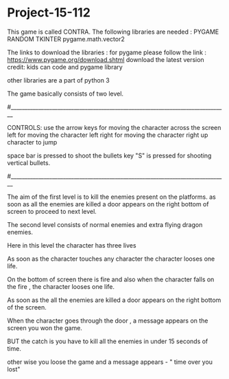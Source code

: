 # Project-15-112
This game is called CONTRA.
The following libraries are needed :
PYGAME
RANDOM
TKINTER
pygame.math.vector2

The links to download the libraries :
for pygame please follow the link :
https://www.pygame.org/download.shtml
download the latest version
credit: kids can code and pygame library

other libraries are a part of python 3

The game basically consists of two level. 

#_______________________________________________________________________________


CONTROLS:
use the arrow keys for moving the character across the screen 
left for moving the character left
right for moving the character right
up character to jump

space bar is pressed to shoot the bullets
key "S" is pressed for shooting vertical bullets.

#_______________________________________________________________________________

The aim of the first level is to kill the enemies present on the platforms.
as soon as all the enemies are killed a door appears on the right bottom of screen to proceed to next level.

The second level consists of normal enemies and extra flying dragon enemies.

Here in this level the character has three lives

As soon as the character touches any character the character looses one life.

On the bottom of screen there is fire and also when the character falls on the fire , the character looses one life.

As soon as the all the enemies are killed a door appears on the right bottom of the screen.

When the character goes through the door , a message appears on the screen you won the game.

BUT the catch is you have to kill all the enemies in under 15 seconds of time.

other wise you loose the game and a message appears - " time over you lost"













